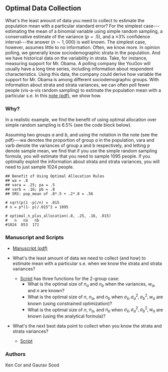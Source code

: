 ## Optimal Data Collection

What's the least amount of data you need to collect to estimate the population mean with a particular standard error? For the simplest case---estimating the mean of a binomial variable using simple random sampling, a conservative estimate of the variance ($p = .5$), and a $\pm3\%$ confidence interval---the answer ($n \sim 1,000$) is well known. The simplest case, however, assumes little to no information. Often, we know more. In opinion polling, we generally know sociodemographic strata in the population. And we have historical data on the variability in strata. Take, for instance, measuring support for Mr. Obama. A polling company like YouGov will usually have a long time series, including information about respondent characteristics. Using this data, the company could derive how variable the support for Mr. Obama is among different sociodemographic groups. With information about strata and strata variances, we can often poll fewer people (vis-a-vis random sampling) to estimate the population mean with a particular s.e. In this [note (pdf)](https://github.com/soodoku/optimal_data_collection/blob/main/ms/optimal_data_collection.pdf), we show how.

### Why?

In a realistic example, we find the benefit of using optimal allocation over simple random sampling is 6.5% (see the code block below). 

Assuming two groups $a$ and $b$, and using the notation in the note (see the pdf)---wa denotes the proportion of group $a$ in the population, vara and varb denote the variances of group a and b respectively, and letting p denote sample mean, we find that if you use the simple random sampling formula, you will estimate that you need to sample 1095 people. If you optimally exploit the information about strata and strata variances, you will need to just sample 1024 people.

```
## Benefit of Using Optimal Allocation Rules
## wa = .8
## vara = .25; pa = .5
## varb = .16; pb = .8
## SRS: pop_mean of .8*.5 + .2*.8 = .56
   
# sqrt(p(1 -p)/n) = .015
# n = p*(1- p)/.015^2 = 1095

# optimal_n_plus_allocation(.8, .25, .16, .015)
#   n   na   nb 
#1024  853  171 
```

### Manuscript and Scripts

* [Manuscript (pdf)](https://github.com/soodoku/optimal_data_collection/blob/main/ms/optimal_data_collection.pdf)

* What's the least amount of data we need to collect (and how) to estimate mean with a particular s.e. when we know the strata and strata variances?

    * [Script](scripts/smallest_n_for_se.R) has three functions for the 2-group case:
        * What is the optimal size of $n_a$ and $n_b$ when the variances, $w_a$, and $n$ are known?
        * What is the optimal size of $n$, $n_a$, and $n_b$ when $\sigma_{\bar{x}}, \sigma_a^2, \sigma_b^2, w_a$ are known (using constrained optimization)?
        * What is the optimal size of $n$, $n_a$, and $n_b$ when $\sigma_{\bar{x}}, \sigma_a^2, \sigma_b^2, w_a$ are known (using the analytical formula)?

* What's the next best data point to collect when you know the strata and strata variances?

    * [Script](scripts/next_best_data_point.R)

### Authors

Ken Cor and Gaurav Sood
